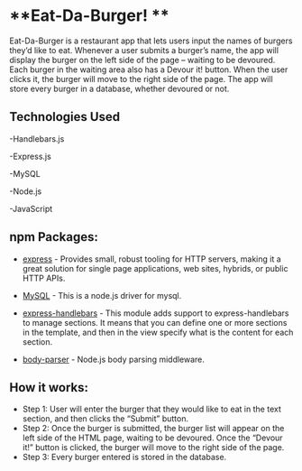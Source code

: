 # **Eat-Da-Burger! ** #

Eat-Da-Burger is a restaurant app that lets users input the names of burgers they’d like to eat. Whenever a user submits a burger’s name, the app will display the burger on the left side of the page – waiting to be devoured. Each burger in the waiting area also has a Devour it! button. When the user clicks it, the burger will move to the right side of the page.
The app will store every burger in a database, whether devoured or not.

## Technologies Used ##
-Handlebars.js

-Express.js

-MySQL

-Node.js

-JavaScript

## npm Packages: ##
- [express]( https://www.npmjs.com/package/express "express") - Provides small, robust tooling for HTTP servers, making it a great solution for single page applications, web sites, hybrids, or public HTTP APIs.
- [MySQL]( https://www.npmjs.com/package/mysql "MySQL") - This is a node.js driver for mysql.

- [express-handlebars]( https://www.npmjs.com/package/express-handlebars-sections "express-handlebars") - This module adds support to express-handlebars to manage sections. It means that you can define one or more sections in the template, and then in the view specify what is the content for each section.

- [body-parser]( https://www.npmjs.com/package/body-parser "body-parser") - Node.js body parsing middleware.

## How it works: ##
- Step 1: User will enter the burger that they would like to eat in the text section, and then clicks the “Submit” button.
- Step 2: Once the burger is submitted, the burger list will appear on the left side of the HTML page, waiting to be devoured. Once the “Devour it!” button is clicked, the burger will move to the right side of the page.
- Step 3: Every burger entered is stored in the database.

